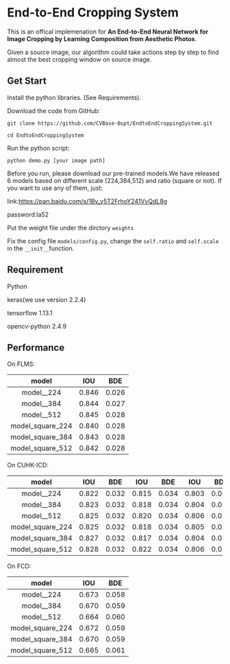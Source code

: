 # End-to-End Cropping System

This is an offical implemenation for 
**An End-to-End Neural Network for Image Cropping by Learning Composition from Aesthetic Photos**.

Given a source image, our algorithm could take actions step by step to find almost the best cropping window on source image.

## Get Start
Install the python libraries. (See Requirements).

Download the code from GitHub:
```
git clone https://github.com/CVBase-Bupt/EndtoEndCroppingSystem.git

cd EndtoEndCroppingSystem
```

Run the python script:
```
python demo.py [your image path]
```
Before you run, please download our pre-trained models.We have released 6 models based on different scale (224,384,512) and ratio (square or not). If you want to use any of them, just:

link:https://pan.baidu.com/s/1Bv_y5T2FrhoY241VvQdL8g

password:la52

Put the weight file under the dirctory ```weights```

Fix the config file ```models/config.py```, change the ```self.ratio``` and ```self.scale``` in the  ```__init__```function. 

## Requirement

Python

keras(we use version 2.2.4)

tensorflow 1.13.1

opencv-python 2.4.9

## Performance
On FLMS:


 |   model    | IOU | BDE | 
 |    :-:     | :-: | :-: | 
 | model__224 | 0.846 | 0.026 |
 | model__384 | 0.844 | 0.027 |
 | model__512 | 0.845 | 0.028 |
 | model_square_224 | 0.840 | 0.028 |
 | model_square_384 | 0.843 | 0.028 |
 | model_square_512 | 0.842 | 0.028 |
 
 
 On CUHK-ICD:
 
 
 
 |   model    | IOU | BDE | IOU | BDE | IOU | BDE |
 |    :-:     | :-: | :-: | :-: | :-: | :-: | :-: |
 | model__224 | 0.822 | 0.032 | 0.815 | 0.034 | 0.803 | 0.036 |
 | model__384 | 0.823 | 0.032 | 0.818 | 0.034 | 0.804 | 0.036 |
 | model__512 | 0.825 | 0.032 | 0.820 | 0.034 | 0.806 | 0.036 |
 | model_square_224 | 0.825 | 0.032 | 0.818 | 0.034 | 0.805 | 0.036 |
 | model_square_384 | 0.827 | 0.032 | 0.817 | 0.034 | 0.804 | 0.036 |
 | model_square_512 | 0.828 | 0.032 | 0.822 | 0.034 | 0.806 | 0.036 |
 
 
 On FCD:
 
 
  |  model    | IOU | BDE | 
 |    :-:     | :-: | :-: | 
 | model__224 | 0.673 | 0.058 |
 | model__384 | 0.670 | 0.059 |
 | model__512 | 0.664 | 0.060 |
 | model_square_224 | 0.672 | 0.059 |
 | model_square_384 | 0.670 | 0.059 |
 | model_square_512 | 0.665 | 0.061 |
 
 
